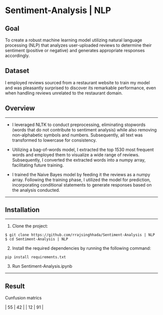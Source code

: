 # Sentiment-Analysis | NLP

## Goal 
To create a robust machine learning model utilizing natural language processing (NLP) that analyzes user-uploaded reviews to determine their sentiment (positive or negative) and generates appropriate responses accordingly.

## Dataset
I employed reviews sourced from a restaurant website to train my model and was pleasantly surprised to discover its remarkable performance, even when handling reviews unrelated to the restaurant domain.

## Overview 
________________________________________________________________________________________________
* I leveraged NLTK to conduct preprocessing, eliminating stopwords (words that do not contribute to sentiment analysis) while also removing non-alphabetic symbols and numbers. Subsequently, all text was transformed to lowercase for consistency.

* Utilizing a bag-of-words model, I extracted the top 1530 most frequent words and employed them to visualize a wide range of reviews. Subsequently, I converted the extracted words into a numpy array, facilitating future training.

* I trained the Naive Bayes model by feeding it the reviews as a numpy array. Following the training phase, I utilized the model for prediction, incorporating conditional statements to generate responses based on the analysis conducted.
________________________________________________________________________________________________
## Installation
________________________________________________

1. Clone the project:
```
$ git clone https://github.com/rrajsinghhada/Sentiment-Analysis | NLP
$ cd Sentiment-Analysis | NLP
```
2. Install the required dependencies by running the following command:
```
pip install requirements.txt
```
3. Run Sentiment-Analysis.ipynb
________________________________________________
 ## Result
 Cunfusion matrics

| 55 | 42 |
| 12 | 91 |

